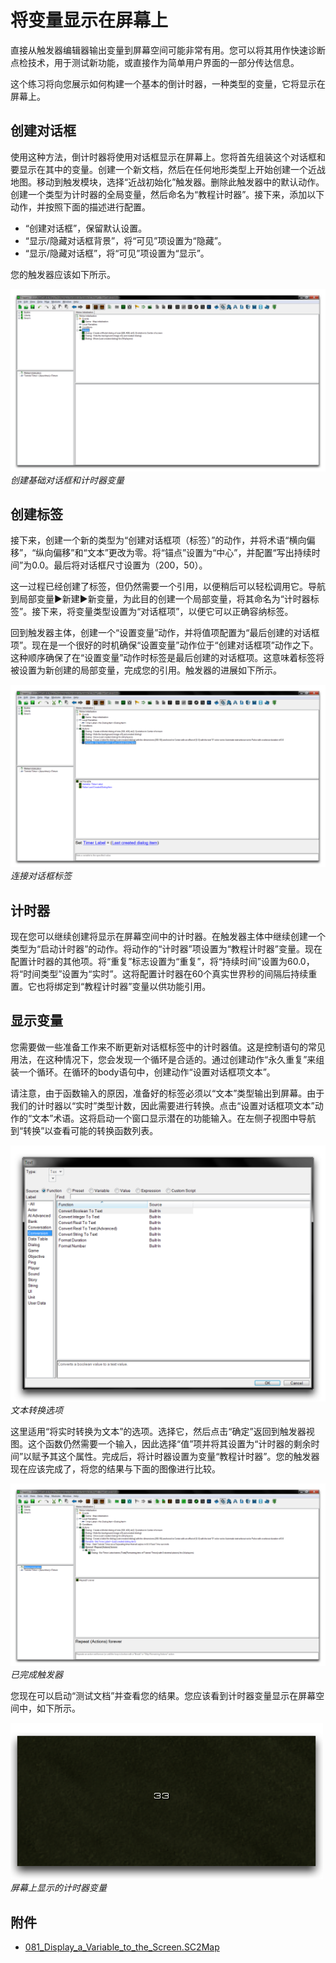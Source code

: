 # 将变量显示在屏幕上

直接从触发器编辑器输出变量到屏幕空间可能非常有用。您可以将其用作快速诊断点检技术，用于测试新功能，或直接作为简单用户界面的一部分传达信息。

这个练习将向您展示如何构建一个基本的倒计时器，一种类型的变量，它将显示在屏幕上。

## 创建对话框

使用这种方法，倒计时器将使用对话框显示在屏幕上。您将首先组装这个对话框和要显示在其中的变量。创建一个新文档，然后在任何地形类型上开始创建一个近战地图。移动到触发模块，选择“近战初始化”触发器。删除此触发器中的默认动作。创建一个类型为计时器的全局变量，然后命名为“教程计时器”。接下来，添加以下动作，并按照下面的描述进行配置。

  - “创建对话框”，保留默认设置。
  - “显示/隐藏对话框背景”，将“可见”项设置为“隐藏”。
  - “显示/隐藏对话框”，将“可见”项设置为“显示”。

您的触发器应该如下所示。

[![创建基础对话框和计时器变量](./resources/081_Display_a_Variable_to_the_Screen1.png)](./resources/081_Display_a_Variable_to_the_Screen1.png)
*创建基础对话框和计时器变量*

## 创建标签

接下来，创建一个新的类型为“创建对话框项（标签）”的动作，并将术语“横向偏移”，“纵向偏移”和“文本”更改为零。将“锚点”设置为“中心”，并配置“写出持续时间”为0.0。最后将对话框尺寸设置为（200，50）。

这一过程已经创建了标签，但仍然需要一个引用，以便稍后可以轻松调用它。导航到局部变量▶︎新建▶︎新变量，为此目的创建一个局部变量，将其命名为“计时器标签”。接下来，将变量类型设置为“对话框项”，以便它可以正确容纳标签。

回到触发器主体，创建一个“设置变量”动作，并将值项配置为“最后创建的对话框项”。现在是一个很好的时机确保“设置变量”动作位于“创建对话框项”动作之下。这种顺序确保了在“设置变量”动作时标签是最后创建的对话框项。这意味着标签将被设置为新创建的局部变量，完成您的引用。触发器的进展如下所示。

[![连接对话框标签](./resources/081_Display_a_Variable_to_the_Screen2.png)](./resources/081_Display_a_Variable_to_the_Screen2.png)
*连接对话框标签*

## 计时器

现在您可以继续创建将显示在屏幕空间中的计时器。在触发器主体中继续创建一个类型为“启动计时器”的动作。将动作的“计时器”项设置为“教程计时器”变量。现在配置计时器的其他项。将“重复”标志设置为“重复”，将“持续时间”设置为60.0，将“时间类型”设置为“实时”。这将配置计时器在60个真实世界秒的间隔后持续重置。它也将绑定到“教程计时器”变量以供功能引用。

## 显示变量

您需要做一些准备工作来不断更新对话框标签中的计时器值。这是控制语句的常见用法，在这种情况下，您会发现一个循环是合适的。通过创建动作“永久重复”来组装一个循环。在循环的body语句中，创建动作“设置对话框项文本”。

请注意，由于函数输入的原因，准备好的标签必须以“文本”类型输出到屏幕。由于我们的计时器以“实时”类型计数，因此需要进行转换。点击“设置对话框项文本”动作的“文本”术语。这将启动一个窗口显示潜在的功能输入。在左侧子视图中导航到“转换”以查看可能的转换函数列表。

[![文本转换选项](./resources/081_Display_a_Variable_to_the_Screen3.png)](./resources/081_Display_a_Variable_to_the_Screen3.png)
*文本转换选项*

这里适用“将实时转换为文本”的选项。选择它，然后点击“确定”返回到触发器视图。这个函数仍然需要一个输入，因此选择“值”项并将其设置为“计时器的剩余时间”以赋予其这个属性。完成后，将计时器设置为变量“教程计时器”。您的触发器现在应该完成了，将您的结果与下面的图像进行比较。

[![已完成触发器](./resources/081_Display_a_Variable_to_the_Screen4.png)](./resources/081_Display_a_Variable_to_the_Screen4.png)
*已完成触发器*

您现在可以启动“测试文档”并查看您的结果。您应该看到计时器变量显示在屏幕空间中，如下所示。

![屏幕上显示的计时器变量](./resources/081_Display_a_Variable_to_the_Screen5.png)
*屏幕上显示的计时器变量*

## 附件

 * [081_Display_a_Variable_to_the_Screen.SC2Map](./maps/081_Display_a_Variable_to_the_Screen.SC2Map)